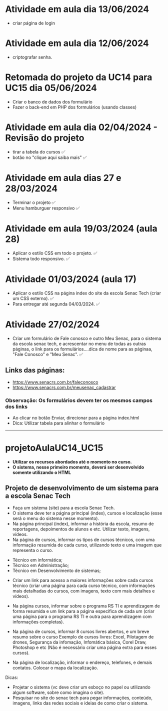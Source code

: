 # Atividade em aula dia 13/06/2024
- criar página de login

# Atividade em aula dia 12/06/2024
- criptografar senha.

# Retomada do projeto da UC14 para UC15 dia 05/06/2024
- Criar o banco de dados dos formulário
- Fazer o back-end em PHP dos formulários (usando classes)

# Atividade em aula dia 02/04/2024 - Revisão do projeto
- tirar a tabela do cursos :white_check_mark:
- botão no "clique aqui saiba mais" :white_check_mark:

# Atividade em aula dias 27 e 28/03/2024
- Terminar o projeto :white_check_mark:
- Menu hamburguer responsivo :white_check_mark:

# Atividade em aula 19/03/2024 (aula 28)
- Aplicar o estilo CSS em todo o projeto. :white_check_mark:
- Sistema todo responsivo. :white_check_mark:

# Atividade 01/03/2024 (aula 17)
- Aplicar o estilo CSS na página index do site da escola Senac Tech (criar um CSS externo). :white_check_mark:
- Para entregar até segunda 04/03/2024. :white_check_mark:

# Atividade 27/02/2024
- Criar um formulário de Fale conosco e outro Meu Senac, para o sistema da escola senac tech, e acrescentar no menu de todas as outras páginas, o link para os formulários....dica de nome para as páginaa, "Fale Conosco" e "Meu Senac". :white_check_mark:

## Links das páginas:
- https://www.senacrs.com.br/faleconosco
- https://www.senacrs.com.br/meusenac_cadastrar

### Observação: Os formulários devem ter os mesmos campos dos links

- Ao clicar no botão Enviar, direcionar para a página index.html
- Dica: Utilizar tabela para alinhar o formulário

<hr>

# projetoAulaUC14_UC15
- <strong> Utilizar os recursos abordados até o momento no curso.
- O sistema, nesse primeiro momento, deverá ser desenvolvido somente utilizando o HTML</strong>

## Projeto de desenvolvimento de um sistema para a escola Senac Tech

* Faça um sistema (site) para a escola Senac Tech.
* O sistema deve ter a página principal (index), cursos e localização (esse será o menu do sistema nesse momento).
* Na página principal (index), informar a história da escola, resumo de reportagens, depoimentos de alunos e etc.  Utilizar texto, imagens, vídeos.
* Na página de cursos, informar os tipos de cursos técnicos, com uma informação resumida de cada curso, utilizando texto e uma imagem que representa o curso.
- Técnico em informática;
- Técnico em Administração;
- Técnico em Desenvolvimento de sistemas;
* Criar um link para acesso a maiores informações sobre cada cursos técnico (criar uma página para cada curso técnico, com informações mais detalhadas do cursos, com imagens, texto com mais detalhes e vídeos).

* Na página cursos, informar sobre o programa RS TI e aprendizagem de forma resumida e um link para a página específica de cada um (criar uma página para o programa RS TI e outra para aprendizagem com informações completas).

* Na página de cursos, informar 8 cursos livres abertos, e um breve resumo sobre o curso
Exemplo de cursos livres: Excel, Pilotagem de drones, Segurança da infomação, Infomática básica, Corel Draw, Photoshop e etc (Não é necessário criar uma página extra para esses cursos).
* Na página de localização, informar o endereço, telefones, e demais contatos. Colocar o mapa da localização.

Dicas:
- Projetar o sistema (vc deve criar um esboço no papel ou utilizando algum software, sobre como imagina o site).
- Pesquisar no site do senac tech para pegar informações, conteúdo, imagens, links das redes sociais e ideias de como criar o sistema.

